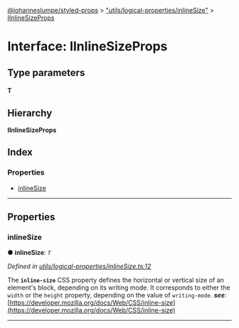 [@johanneslumpe/styled-props](../README.md) > ["utils/logical-properties/inlineSize"](../modules/_utils_logical_properties_inlinesize_.md) > [IInlineSizeProps](../interfaces/_utils_logical_properties_inlinesize_.iinlinesizeprops.md)

# Interface: IInlineSizeProps

## Type parameters
#### T 
## Hierarchy

**IInlineSizeProps**

## Index

### Properties

* [inlineSize](_utils_logical_properties_inlinesize_.iinlinesizeprops.md#inlinesize)

---

## Properties

<a id="inlinesize"></a>

###  inlineSize

**● inlineSize**: *`T`*

*Defined in [utils/logical-properties/inlineSize.ts:12](https://github.com/johanneslumpe/styled-props/blob/3abf398/src/utils/logical-properties/inlineSize.ts#L12)*

The **`inline-size`** CSS property defines the horizontal or vertical size of an element's block, depending on its writing mode. It corresponds to either the `width` or the `height` property, depending on the value of `writing-mode`.
*__see__*: [https://developer.mozilla.org/docs/Web/CSS/inline-size](https://developer.mozilla.org/docs/Web/CSS/inline-size)

___

